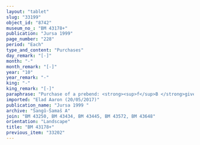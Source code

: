 ```yaml
---
layout: "tablet"
slug: "33199"
object_id: "8742"
museum_no_: "BM 43178+"
publication: "Jursa 1999"
page_number: "228"
period: "Each"
type_and_content: "Purchases"
day_remark: "[-]"
month: "-"
month_remark: "[-]"
year: "10"
year_remark: "-"
king: "-"
king_remark: "[-]"
paraphrase: "Purchase of a prebend: <strong><sup>f</sup>B </strong>gives to <strong>A</strong> 7 &frac12; days of the period of the prebendary payment (<em>ma&scaron;&scaron;artu</em>) of Kislīm (IX) of the baker&rsquo;s prebend in the Ebabbar, by means of a sealed document. The days are: the 17<sup>th</sup> and 18<sup>th</sup> days of Kislīm, Ṭebēt (X), &Scaron;abāṭ (XI) and the 17<sup>th</sup> and &frac12; day on the 18<sup>th</sup> Addar (XII). <strong>A</strong> gives the seller 1/3 mina of white silver in return. 5 witnesses and the scribe: Gimillu/Erība-Marduk//Bēl-eṭēri.<br /> &nbsp;<br /> <strong>A</strong> = Bēl-rēmanni/Mu&scaron;eb&scaron;i-Marduk//&Scaron;ang&ucirc;-&Scaron;ama&scaron;; <strong><sup>f</sup>B</strong> = <sup>f</sup>Ubārtu/&Scaron;umu-ukīn//Isinnāya"
imported: "Elad Aaron (20/05/2017)"
publication_name: "Jursa 1999 "
archive: "Šangû-Šamaš A"
join: "BM 43250, BM 43434, BM 43445, BM 43572, BM 43648"
orientation: "Landscape"
title: "BM 43178+"
previous_item: "33202"
---
```

